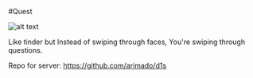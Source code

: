 #Quest

![alt text](https://thumbs.gfycat.com/MemorableLightDarwinsfox-size_restricted.gif "Test")

Like tinder but Instead of swiping through faces, You're swiping through questions.

Repo for server: https://github.com/arimado/d1s
